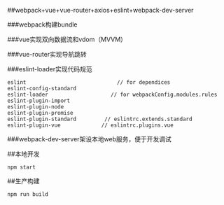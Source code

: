 ##webpack+vue+vue-router+axios+eslint+webpack-dev-server

###webpack构建bundle

###vue实现双向数据流和vdom（MVVM）

###vue-router实现导航跳转

###eslint-loader实现代码规范
```
eslint                             // for dependices
eslint-config-standard
eslint-loader                    // for webpackConfig.modules.rules
eslint-plugin-import
eslint-plugin-node
eslint-plugin-promise
eslint-plugin-standard         // eslintrc.extends.standard
eslint-plugin-vue             // eslintrc.plugins.vue
```

###webpack-dev-server架设本地web服务，便于开发调试

##本地开发
```
npm start
```

##生产构建
```
npm run build
```